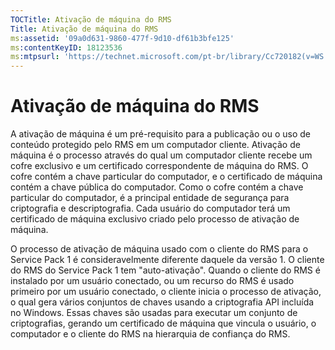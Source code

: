 ```yaml
---
TOCTitle: Ativação de máquina do RMS
Title: Ativação de máquina do RMS
ms:assetid: '09a0d631-9860-477f-9d10-df61b3bfe125'
ms:contentKeyID: 18123536
ms:mtpsurl: 'https://technet.microsoft.com/pt-br/library/Cc720182(v=WS.10)'
---
```


Ativação de máquina do RMS
==========================

A ativação de máquina é um pré-requisito para a publicação ou o uso de conteúdo protegido pelo RMS em um computador cliente. Ativação de máquina é o processo através do qual um computador cliente recebe um cofre exclusivo e um certificado correspondente de máquina do RMS. O cofre contém a chave particular do computador, e o certificado de máquina contém a chave pública do computador. Como o cofre contém a chave particular do computador, é a principal entidade de segurança para criptografia e descriptografia. Cada usuário do computador terá um certificado de máquina exclusivo criado pelo processo de ativação de máquina.

O processo de ativação de máquina usado com o cliente do RMS para o Service Pack 1 é consideravelmente diferente daquele da versão 1. O cliente do RMS do Service Pack 1 tem "auto-ativação". Quando o cliente do RMS é instalado por um usuário conectado, ou um recurso do RMS é usado primeiro por um usuário conectado, o cliente inicia o processo de ativação, o qual gera vários conjuntos de chaves usando a criptografia API incluída no Windows. Essas chaves são usadas para executar um conjunto de criptografias, gerando um certificado de máquina que vincula o usuário, o computador e o cliente do RMS na hierarquia de confiança do RMS.

